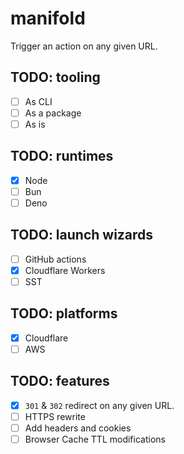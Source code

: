 # manifold

Trigger an action on any given URL.

## TODO: tooling

- [ ] As CLI
- [ ] As a package
- [ ] As is

## TODO: runtimes

- [x] Node
- [ ] Bun
- [ ] Deno

## TODO: launch wizards

- [ ] GitHub actions
- [x] Cloudflare Workers
- [ ] SST

## TODO: platforms

- [x] Cloudflare
- [ ] AWS

## TODO: features

- [x] `301` & `302` redirect on any given URL.
- [ ] HTTPS rewrite
- [ ] Add headers and cookies
- [ ] Browser Cache TTL modifications
